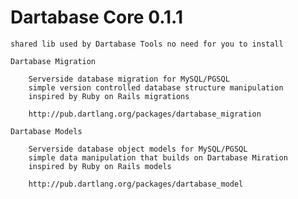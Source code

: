 Dartabase Core 0.1.1
===================

    shared lib used by Dartabase Tools no need for you to install
    
    Dartabase Migration 
		
		Serverside database migration for MySQL/PGSQL
		simple version controlled database structure manipulation 
    	inspired by Ruby on Rails migrations 
    	
    	http://pub.dartlang.org/packages/dartabase_migration
    
    Dartabase Models
    
        Serverside database object models for MySQL/PGSQL 
        simple data manipulation that builds on Dartabase Miration 
        inspired by Ruby on Rails models
        
        http://pub.dartlang.org/packages/dartabase_model
    